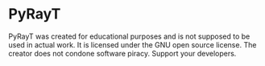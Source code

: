 # PyRayT
PyRayT was created for educational purposes and is not supposed to be used in actual work. It is licensed under the GNU open source license. The creator does not condone software piracy. Support your developers.
